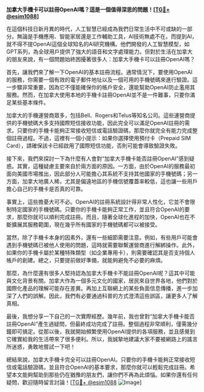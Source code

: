 **加拿大手機卡可以註冊OpenAI嗎？這是一個值得深思的問題！[[TG💪+ @esim1088](https://t.me/s/esim1088)]**

在這個科技日新月異的時代，人工智慧已經成為我們日常生活中不可或缺的一部分。無論是手機應用、智能家居還是工作輔助工具，AI技術無處不在。而提到AI，就不得不提OpenAI這個全球知名的AI研究機構。他們開發的人工智慧模型，如GPT系列，為全球用戶提供了強大的語音和文字處理能力。但對於生活在加拿大的朋友來說，有一個問題始終困擾著很多人：加拿大手機卡可以註冊OpenAI嗎？

首先，讓我們來了解一下OpenAI的基本註冊流程。通常情況下，要使用OpenAI的服務，你需要一個有效的電子郵件地址以及一個可用的手機號碼來進行驗證。這一步驟非常重要，因為它不僅能確保你的帳戶安全，還能幫助OpenAI防止濫用其服務。然而，在加拿大使用本地的手機卡註冊OpenAI並不是一件難事，只要你滿足某些基本條件。

加拿大的手機運營商眾多，包括Bell、Rogers和Telus等知名公司。這些運營商提供的手機號碼大多支持國際短信接收功能，因此完全可以滿足OpenAI註冊的需求。只要你的手機卡能夠正常接收短信或電話驗證碼，那麼你就完全有能力完成整個註冊過程。不過，這裡有一個小提示：如果你選擇使用預付卡（Prepaid SIM Card），請確保該卡已經啟用了國際短信功能，否則可能會導致驗證失敗。

接下來，我們來探討一下為什麼有人會對“加拿大手機卡能否註冊OpenAI”感到疑惑。其實，這種疑慮主要來自於兩方面的原因。一方面，由於OpenAI的服務最初面向美國市場推出，因此部分人可能擔心其系統不支持其他國家的手機號碼；另一方面，加拿大地廣人稀，尤其是偏遠地區的手機信號覆蓋率較低，這也讓一些用戶擔心自己的手機卡是否真的可靠。

事實上，這些擔憂大可不必。OpenAI的註冊系統設計得非常人性化，它並不會限制特定國家的手機號碼。只要你的手機卡能夠正常工作，並且符合OpenAI的要求，那麼你就可以順利完成註冊。而且，隨著全球化進程的加快，OpenAI也在不斷擴展其服務範圍，現在幾乎所有國家的手機號碼都可以被接受。

當然，除了手機卡本身的因素外，還有一些細節需要注意。例如，有些用戶可能會遇到手機號碼已被他人使用的問題，這時就需要聯繫運營商進行解綁操作。此外，如果你的手機卡屬於某種特殊類型（如企業專用卡），則需要確認其是否支持個人帳戶的創建。總之，只要提前做好準備，就能夠避免不必要的麻煩。

那麼，為什麼還有很多人堅持認為加拿大手機卡不能註冊OpenAI呢？這其中可能與文化背景有關。加拿大作為一個多元文化的國家，居民來自世界各地，他們對於國際化產品的理解可能存在差異。再加上互聯網上的某些負面信息傳播，進一步加深了人們的誤解。因此，我們有必要通過科普的方式澄清這些誤區，讓更多人了解真相。

最後，我想分享一下自己的一次實際經歷。幾年前，我也曾對“加拿大手機卡能否註冊OpenAI”產生過疑問，但最終成功完成了註冊。整個過程非常順利，僅需幾分鐘即可搞定。從那以後，我就開始頻繁使用OpenAI提供的各項服務，並且感覺到它確實給我的生活帶來了很多便利。所以，我誠摯地建議大家不要被網路上的謠言所迷惑，勇敢地嘗試一下吧！

總結來說，加拿大手機卡完全可以註冊OpenAI。只要你的手機卡能夠正常接收短信或電話驗證碼，並且符合OpenAI的基本要求，那麼你就可以輕鬆完成註冊。希望本文能夠幫助到那些仍在猶豫的朋友們，讓你們不再為此煩惱。如果你還有任何疑問，歡迎隨時留言討論！[[TG💪+ @esim1088](https://t.me/s/esim1088) ![Image](https://i.postimg.cc/4NQfJmqS/Snipaste-2025-05-13-00-14-12.png)]